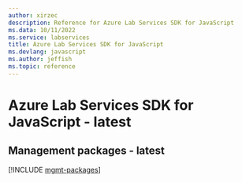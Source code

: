 ```yaml
---
author: xirzec
description: Reference for Azure Lab Services SDK for JavaScript
ms.data: 10/11/2022
ms.service: labservices
title: Azure Lab Services SDK for JavaScript
ms.devlang: javascript
ms.author: jeffish
ms.topic: reference
---
```

# Azure Lab Services SDK for JavaScript - latest

## Management packages - latest
[!INCLUDE [mgmt-packages](lab-services-mgmt-index.md)]